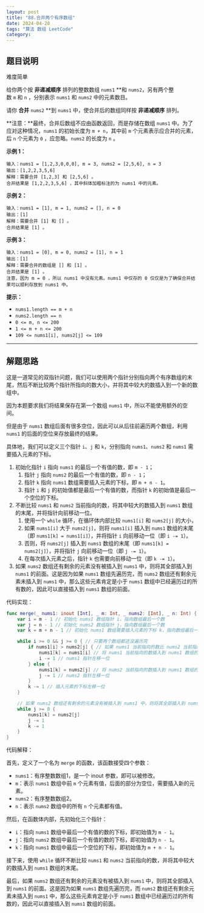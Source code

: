 ```yaml
---
layout: post
title: "88.合并两个有序数组"
date: 2024-04-28
tags: "算法 数组 LeetCode"
category: 
---
```

## 题目说明
难度简单

给你两个按 **非递减顺序** 排列的整数数组 `nums1` **和 `nums2`，另有两个整数 `m` 和 `n` ，分别表示 `nums1` 和 `nums2` 中的元素数目。

请你 **合并** `nums2` **到 `nums1` 中，使合并后的数组同样按 **非递减顺序** 排列。

**注意：**最终，合并后数组不应由函数返回，而是存储在数组 `nums1` 中。为了应对这种情况，`nums1` 的初始长度为 `m + n`，其中前 `m` 个元素表示应合并的元素，后 `n` 个元素为 `0` ，应忽略。`nums2` 的长度为 `n` 。

**示例 1：**

```
输入：nums1 = [1,2,3,0,0,0], m = 3, nums2 = [2,5,6], n = 3
输出：[1,2,2,3,5,6]
解释：需要合并 [1,2,3] 和 [2,5,6] 。
合并结果是 [1,2,2,3,5,6] ，其中斜体加粗标注的为 nums1 中的元素。

```

**示例 2：**

```
输入：nums1 = [1], m = 1, nums2 = [], n = 0
输出：[1]
解释：需要合并 [1] 和 [] 。
合并结果是 [1] 。

```

**示例 3：**

```
输入：nums1 = [0], m = 0, nums2 = [1], n = 1
输出：[1]
解释：需要合并的数组是 [] 和 [1] 。
合并结果是 [1] 。
注意，因为 m = 0 ，所以 nums1 中没有元素。nums1 中仅存的 0 仅仅是为了确保合并结果可以顺利存放到 nums1 中。

```

**提示：**

- `nums1.length == m + n`
- `nums2.length == n`
- `0 <= m, n <= 200`
- `1 <= m + n <= 200`
- `109 <= nums1[i], nums2[j] <= 109`

---

## 解题思路

这是一道常见的双指针问题，我们可以使用两个指针分别指向两个有序数组的末尾，然后不断比较两个指针所指向的数大小，并将其中较大的数插入到一个新的数组中。

因为本题要求我们将结果保存在第一个数组 `nums1` 中，所以不能使用额外的空间。

但是由于 `nums1` 数组后面有很多空位，因此可以从后往前遍历两个数组，利用 `nums1` 的后面的空位来存放最终的结果。

具体地，我们可以定义三个指针 `i`、`j` 和 `k`，分别指向 `nums1`、`nums2` 和 `nums1` 需要插入元素的下标。

1. 初始化指针 `i` 指向 `nums1` 的最后一个有值的数，即 `m - 1`；
    1. 指针 `j` 指向 `nums2` 的最后一个有值的数，即 `n - 1`；
    2. 指针 `k` 指向 `nums1` 数组需要插入元素的下标，即 `m + n - 1`。
    3. 指针 `i` 和 `j` 的初始值都是最后一个有值的数，而指针 `k` 的初始值是最后一个空位的下标。
2. 不断比较 `nums1` 和 `nums2` 当前指向的数，将其中较大的数插入到 `nums1` 数组的末尾，并将指针向前移动一位。
    1. 使用一个 `while` 循环，在循环体内部比较 `nums1[i]` 和 `nums2[j]` 的大小，
    2. 如果 `nums1[i]` 大于 `nums2[j]`，则将 `nums1[i]` 插入到 `nums1` 数组的末尾（即 `nums1[k] = nums1[i]`），并将指针 `i` 向前移动一位（即 `i -= 1`）。
    3. 否则，将 `nums2[j]` 插入到 `nums1` 数组的末尾（即 `nums1[k] = nums2[j]`），并将指针 `j` 向前移动一位（即 `j -= 1`）。
    4. 在每次插入元素之后，指针 `k` 也需要向前移动一位（即 `k -= 1`）。
3. 如果 `nums2` 数组还有剩余的元素没有被插入到 `nums1` 中，则将其全部插入到 `nums1` 的前面。这是因为如果 `nums1` 数组先遍历完，而 `nums2` 数组还有剩余元素未插入到 `nums1` 中，那么这些元素肯定是小于 `nums1` 数组中已经遍历过的所有数的，因此可以直接插入到 `nums1` 数组的前面。

代码实现：

```swift
func merge(_ nums1: inout [Int], _ m: Int, _ nums2: [Int], _ n: Int) {
    var i = m - 1 // 初始化 nums1 数组指针 i，指向数组最后一个数
    var j = n - 1 // 初始化 nums2 数组指针 j，指向数组最后一个数
    var k = m + n - 1 // 初始化 nums1 数组需要插入元素的下标 k，指向数组最后一个空位

    while i >= 0 && j >= 0 { // 只要两个数组都还没遍历完
        if nums1[i] > nums2[j] { // 如果 nums1 当前指向的数比 nums2 当前指向的数大
            nums1[k] = nums1[i] // 将 nums1 当前指向的数插入到 nums1 数组的最后
            i -= 1 // nums1 指针左移一位
        } else {
            nums1[k] = nums2[j] // 将 nums2 当前指向的数插入到 nums1 数组的最后
            j -= 1 // nums2 指针左移一位
        }
        k -= 1 // 插入元素的下标左移一位
    }

    // 如果 nums2 数组还有剩余的元素没有被插入到 nums1 中，则将其全部插入到 nums1 的前面
    while j >= 0 {
        nums1[k] = nums2[j]
        j -= 1
        k -= 1
    }
}
```

代码解释：

首先，定义了一个名为 `merge` 的函数，该函数接受四个参数：

- `nums1`：有序整数数组1，是一个 inout 参数，即可以被修改。
- `m`：表示 `nums1` 数组中前 `m` 个元素有值，后面的部分为空位，需要插入新的元素。
- `nums2`：有序整数数组2。
- `n`：表示 `nums2` 数组中的所有 `n` 个元素都有值。

然后，在函数体内部，先初始化三个指针：

- `i`：指向 `nums1` 数组中最后一个有值的数的下标，即初始值为 `m - 1`。
- `j`：指向 `nums2` 数组中最后一个有值的数的下标，即初始值为 `n - 1`。
- `k`：指向 `nums1` 数组中最后一个空位的下标，即初始值为 `m + n - 1`。

接下来，使用 `while` 循环不断比较 `nums1` 和 `nums2` 当前指向的数，并将其中较大的数插入到 `nums1` 数组的末尾。

最后，如果 `nums2` 数组还有剩余的元素没有被插入到 `nums1` 中，则将其全部插入到 `nums1` 的前面。这是因为如果 `nums1` 数组先遍历完，而 `nums2` 数组还有剩余元素未插入到 `nums1` 中，那么这些元素肯定是小于 `nums1` 数组中已经遍历过的所有数的，因此可以直接插入到 `nums1` 数组的前面。
